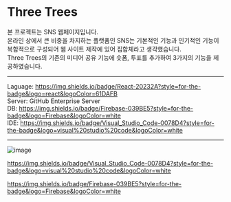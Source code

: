 # Three Trees 

본 프로젝트는 SNS 웹페이지입니다.<br>
온라인 상에서 큰 비중을 차지하는 플랫폼인 SNS는 기본적인 기능과 인기적인 기능이 복합적으로 구성되어 웹 사이트 제작에 있어 집합체라고 생각했습니다.<br>
Three Trees의 기존의 미디어 공유 기능에 숏폼, 투표를 추가하여 3가지의 기능을 제공하였습니다.<br>
***
Laguage: https://img.shields.io/badge/React-20232A?style=for-the-badge&logo=react&logoColor=61DAFB<br>
Server: GitHub Enterprise Server<br>
DB: https://img.shields.io/badge/Firebase-039BE5?style=for-the-badge&logo=Firebase&logoColor=white<br>
IDE: https://img.shields.io/badge/Visual_Studio_Code-0078D4?style=for-the-badge&logo=visual%20studio%20code&logoColor=white<br>
***
![image](https://github.com/user-attachments/assets/0f3ec3bf-b8b9-4978-9a83-a7d2da818f6c)

https://img.shields.io/badge/Visual_Studio_Code-0078D4?style=for-the-badge&logo=visual%20studio%20code&logoColor=white

https://img.shields.io/badge/Firebase-039BE5?style=for-the-badge&logo=Firebase&logoColor=white
